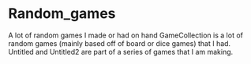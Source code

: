 # Random_games
A lot of random games I made or had on hand
GameCollection is a lot of random games (mainly based off of board or dice games) that I had.
Untitled and Untitled2 are part of a series of games that I am making.
